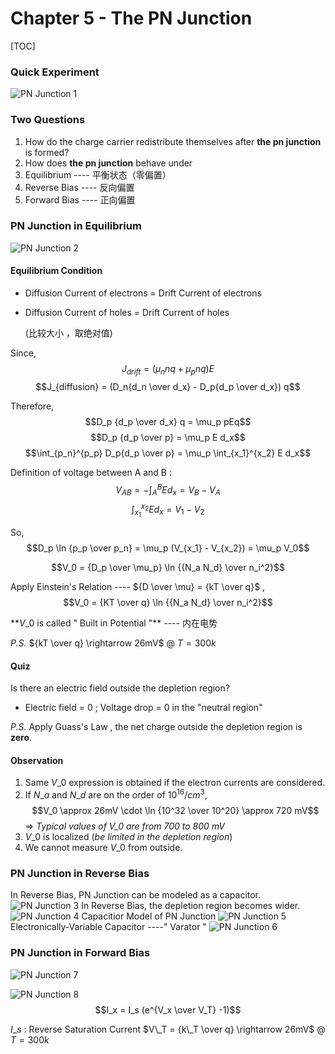 # Chapter 5 - The PN Junction

\[TOC\]

### Quick Experiment

![PN Junction 1](http://pcih4qs1o.bkt.clouddn.com/PN%20Junction%201.jpg)

### Two Questions

1. How do the charge carrier redistribute themselves after **the pn junction** is formed?
2. How does **the pn junction** behave under
3. Equilibrium ---- 平衡状态（零偏置）
4. Reverse Bias ---- 反向偏置
5. Forward Bias ---- 正向偏置

### PN Junction in Equilibrium

![PN Junction 2](http://pcih4qs1o.bkt.clouddn.com/PN%20Junction%202.jpg)

#### Equilibrium Condition

* Diffusion Current of electrons = Drift Current of electrons
* Diffusion Current of holes = Drift Current of holes

  \(比较大小 ，取绝对值\)

Since, $$J_{drift} = ( \mu_n nq + \mu_p nq) E$$ $$J_{diffusion} = (D_n{d_n \over d_x} - D_p{d_p \over d_x}) q$$

Therefore, $$D_p {d_p \over d_x} q = \mu_p pEq$$ $$D_p {d_p \over p} = \mu_p E d_x$$ $$\int_{p_n}^{p_p} D_p{d_p \over p} = \mu_p \int_{x_1}^{x_2} E d_x$$

Definition of voltage between A and B : $$V_{AB} = -\int_A^B E d_x = V_B - V_A$$ $$\int_{x_1}^{x_2} E d_x = V_1- V_2$$

So, $$D_p \ln {p_p \over p_n} = \mu_p (V_{x_1} - V_{x_2}) = \mu_p V_0$$

$$V_0 = {D_p \over \mu_p} \ln {{N_a N_d} \over n_i^2}$$

Apply Einstein's Relation ---- ${D \over \mu} = {kT \over q}$ , $$V_0 = {KT \over q} \ln {{N_a N_d} \over n_i^2}$$

\*\*$V\_0$ is called " Built in Potential "\*\* ---- 内在电势

_P.S._ ${kT \over q} \rightarrow 26mV$ @ $T = 300k$

#### Quiz

Is there an electric field outside the depletion region?

* Electric field = 0 ; Voltage drop = 0 in the "neutral region"

_P.S._ Apply Guass's Law , the net charge outside the depletion region is **zero**.

#### Observation

1. Same $V\_0$ expression is obtained if the electron currents are considered.
2. If $N\_a$ and $N\_d$ are on the order of $10^{16} / cm^3$, $$V_0 \approx 26mV \cdot \ln {10^32 \over 10^20} \approx 720 mV$$ $\Rightarrow$ _Typical values of $V\_0$ are from 700 to 800 $mV$_
3. $V\_0$ is localized \(_be limited in the depletion region_\)
4. We cannot measure $V\_0$ from outside.

### PN Junction in Reverse Bias

In Reverse Bias, PN Junction can be modeled as a capacitor. ![PN Junction 3](http://pcih4qs1o.bkt.clouddn.com/PN%20Junction%203.jpg) In Reverse Bias, the depletion region becomes wider. ![PN Junction 4](http://pcih4qs1o.bkt.clouddn.com/PN%20Junction%204.jpg) Capacitior Model of PN Junction ![PN Junction 5](http://pcih4qs1o.bkt.clouddn.com/PN%20Junction%205.jpg) Electronically-Variable Capacitor ----" Varator " ![PN Junction 6](http://pcih4qs1o.bkt.clouddn.com/PN%20Junction%206.jpg)

### PN Junction in Forward Bias

![PN Junction 7](http://pcih4qs1o.bkt.clouddn.com/PN%20Junction%207.jpg)

![PN Junction 8](http://pcih4qs1o.bkt.clouddn.com/PN%20Junction%208.jpg) $$I_x = I_s (e^{V_x \over V_T} -1)$$

$I\_s$ : Reverse Saturation Current $V\_T = {k\_T \over q} \rightarrow 26mV$ @ $T = 300k$

